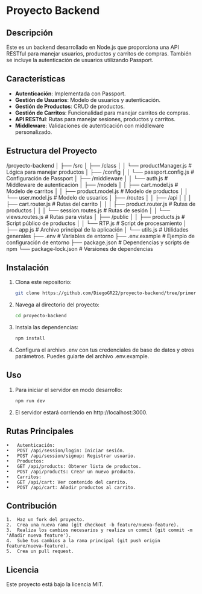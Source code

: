 # Proyecto Backend

## Descripción
Este es un backend desarrollado en Node.js que proporciona una API RESTful para manejar usuarios, productos y carritos de compras. También se incluye la autenticación de usuarios utilizando Passport.

## Características
- **Autenticación**: Implementada con Passport.
- **Gestión de Usuarios**: Modelo de usuarios y autenticación.
- **Gestión de Productos**: CRUD de productos.
- **Gestión de Carritos**: Funcionalidad para manejar carritos de compras.
- **API RESTful**: Rutas para manejar sesiones, productos y carritos.
- **Middleware**: Validaciones de autenticación con middleware personalizado.

## Estructura del Proyecto

/proyecto-backend
│
├── /src
│   ├── /class
│   │   └── productManager.js   # Lógica para manejar productos
│   ├── /config
│   │   └── passport.config.js  # Configuración de Passport
│   ├── /middleware
│   │   └── auth.js             # Middleware de autenticación
│   ├── /models
│   │   ├── cart.model.js       # Modelo de carritos
│   │   ├── product.model.js    # Modelo de productos
│   │   └── user.model.js       # Modelo de usuarios
│   ├── /routes
│   │   ├── /api
│   │   │   ├── cart.router.js  # Rutas del carrito
│   │   │   ├── product.router.js # Rutas de productos
│   │   │   └── session.routes.js # Rutas de sesión
│   │   └── views.routes.js     # Rutas para vistas
│   ├── /public
│   │   ├── products.js         # Script público de productos
│   │   └── RTP.js              # Script de procesamiento
│   ├── app.js                  # Archivo principal de la aplicación
│   └── utils.js                # Utilidades generales
├── .env                        # Variables de entorno
├── .env.example                # Ejemplo de configuración de entorno
├── package.json                # Dependencias y scripts de npm
└── package-lock.json            # Versiones de dependencias

## Instalación

1. Clona este repositorio:
   ```bash
   git clone https://github.com/DiegoGR22/proyecto-backend/tree/primera-entrega2

2. Navega al directorio del proyecto:
    ```bash
   cd proyecto-backend

4. Instala las dependencias:
    ```bash
   npm install

4.	Configura el archivo .env con tus credenciales de base de datos y otros parámetros. Puedes guiarte del archivo .env.example.

## Uso

1.	Para iniciar el servidor en modo desarrollo:
    ```bash
    npm run dev

2.	El servidor estará corriendo en http://localhost:3000.

## Rutas Principales

	•	Autenticación:
	•	POST /api/session/login: Iniciar sesión.
	•	POST /api/session/signup: Registrar usuario.
	•	Productos:
	•	GET /api/products: Obtener lista de productos.
	•	POST /api/products: Crear un nuevo producto.
	•	Carritos:
	•	GET /api/cart: Ver contenido del carrito.
	•	POST /api/cart: Añadir productos al carrito.

## Contribución

	1.	Haz un fork del proyecto.
	2.	Crea una nueva rama (git checkout -b feature/nueva-feature).
	3.	Realiza los cambios necesarios y realiza un commit (git commit -m 'Añadir nueva feature').
	4.	Sube tus cambios a la rama principal (git push origin feature/nueva-feature).
	5.	Crea un pull request.

## Licencia

Este proyecto está bajo la licencia MIT.